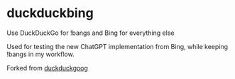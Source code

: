 # duckduckbing

Use DuckDuckGo for !bangs and Bing for everything else

Used for testing the new ChatGPT implementation from Bing, while keeping !bangs in my workflow.

Forked from [duckduckgoog](https://github.com/crittermike/duckduckgoog)

